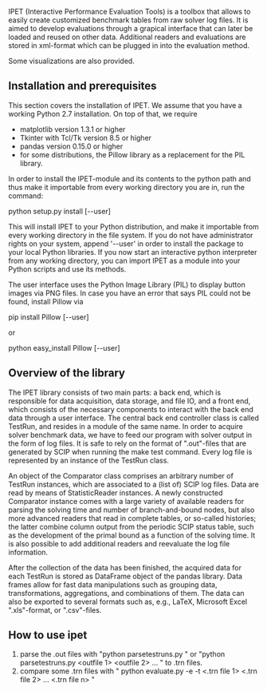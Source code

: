 IPET (Interactive Performance Evaluation Tools) is a toolbox that
allows to easily create customized benchmark tables from
raw solver log files. It is aimed to develop evaluations through a
grapical interface that can later be loaded and reused on other
data. Additional readers and evaluations are stored in
xml-format which can be plugged in into the evaluation method.

Some visualizations are also provided.

Installation and prerequisites
------------------------------

This section covers the installation of IPET. We assume that you have a working
Python 2.7 installation. On top of that, we require
 - matplotlib version 1.3.1 or higher
 - Tkinter with Tcl/Tk version 8.5 or higher
 - pandas version 0.15.0 or higher
 - for some distributions, the Pillow library as a replacement for the PIL library.

In order to install the IPET-module and its contents to the python path and
thus make it importable from every working directory you are in,
run the command:

 python setup.py install [--user]

This will install IPET to your Python distribution, and make
it importable from every working directory in the file system. If
you do not have administrator rights on your system, append '--user'
in order to install the package to your local Python libraries.
If you now start an interactive python interpreter from any working directory,
you can import IPET as a module into your Python scripts and use its methods.

The user interface uses the Python Image Library (PIL) to display button images
via PNG files. In case you have an error that says PIL could not be found, install
Pillow via

 pip install Pillow [--user]

or

 python easy_install Pillow [--user]



Overview of the library
-----------------------

The IPET library consists of two main parts: a back end, which is responsible
for data acquisition, data storage, and file IO, and a front end, which
consists of the necessary components to interact with the back end data
through a user interface.
The central back end controller class is called
TestRun, and resides in a module of the same name.
In order to acquire solver benchmark data, we have to feed our program
with solver output in the form of log files.
It is safe to rely on the format of ".out"-files that are generated by SCIP
when running the
    make test
command.
Every log file is represented by an instance of the TestRun class.

An object
of the Comparator class comprises an arbitrary number of TestRun
instances, which are associated to a (list of) SCIP log files. Data are
read by means of StatisticReader instances. A newly constructed
Comparator instance comes with a large variety of available readers for
parsing the solving time and number of branch-and-bound nodes, but also
more advanced readers that read in complete tables, or so-called histories;
the latter combine column output from the periodic SCIP status table, such
as the development of the primal bound as a function of the solving time. It is also
possible to add additional readers and reevaluate the log file information.

After the collection of the data has been finished, the
acquired data for each TestRun is stored as DataFrame object
of the pandas library.
Data frames allow for fast data manipulations such as grouping data, transformations,
aggregations, and combinations of them. The data can also be exported to several
formats such as, e.g., LaTeX, Microsoft Excel ".xls"-format, or ".csv"-files.


How to use ipet
-------------------
1) parse the .out files with "python parsetestruns.py <outfile>" or "python parsetestruns.py <outfile 1> <outfile 2> ... <outfile n>" to .trn files.
2) compare some .trn files with " python evaluate.py -e <xml evaluation file> -t <.trn file 1> <.trn file 2> ... <.trn file n> "


